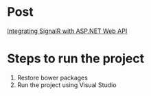 # Post
[Integrating SignalR with ASP.NET Web API](http://jaliyaudagedara.blogspot.com/2016/06/integrating-signalr-with-aspnet-web-api.html)

# Steps to run the project

1. Restore bower packages
2. Run the project using Visual Studio



